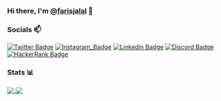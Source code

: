 ### Hi there, I'm [@farisjalal](https://github.com/farisjalal/) 👋

### Socials 📫 

[![Twitter Badge](https://img.shields.io/badge/-@faris__jalal-1ca0f1?style=flat-square&labelColor=1ca0f1&logo=twitter&logoColor=white&link=https://twitter.com/faris__jalal)](https://twitter.com/faris__jalal) 
[![Instagram_Badge](https://img.shields.io/badge/-@faris__jalal-fafafa?style=flat-square&logo=Instagram&logoColor=white&color=black&link=https://www.instagram.com/faris__jalal/)](https://instagram.com/faris__jalal)
[![Linkedin Badge](https://img.shields.io/badge/-Faris%20Jalal-blue?style=flat-square&logo=Linkedin&logoColor=white&link=https://www.linkedin.com/in/farisjalal/)](https://www.linkedin.com/in/farisjalal/)
[![Discord Badge](https://img.shields.io/badge/-Purplemaze%20%238272-738ADB?style=flat-square&logo=discord&logoColor=white&link=https://www.discordapp.com/users/208856802459123712/)](https://www.discordapp.com/users/208856802459123712/)
[![HackerRank Badge](https://img.shields.io/badge/farisjalal-brightgreen?style=flat-square&logo=hackerrank&logoColor=white&link=https://www.hackerrank.com/farisjalal/)](https://www.hackerrank.com/farisjalal/)


### Stats 📊 

<a href="https://github.com/anuraghazra/github-readme-stats">
  <img align="center" src="https://github-readme-stats.vercel.app/api?username=farisjalal&show_icons=true&theme=vue&count_private=true" />
</a>
<a href="https://github.com/anuraghazra/github-readme-stats">
  <img align="center" src="https://github-readme-stats.vercel.app/api/top-langs/?username=farisjalal&?hide=ruby&theme=vue&langs_count=10&layout=compact" />
</a>


<!--
**farisjalal/farisjalal** is a ✨ _special_ ✨ repository because its `README.md` (this file) appears on your GitHub profile.

Here are some ideas to get you started:

- 🔭 I’m currently working on ...
- 🌱 I’m currently learning ...
- 👯 I’m looking to collaborate on ...
- 🤔 I’m looking for help with ...
- 💬 Ask me about ...
- 📫 How to reach me: ...
- 😄 Pronouns: ...
- ⚡ Fun fact: ...
[![Wesbite](https://img.shields.io/badge/-My%20Website-green?style=flat-square&logo=Web&logoColor=white&link=https://xxx.yy)](https://xxx.yy)
-->
